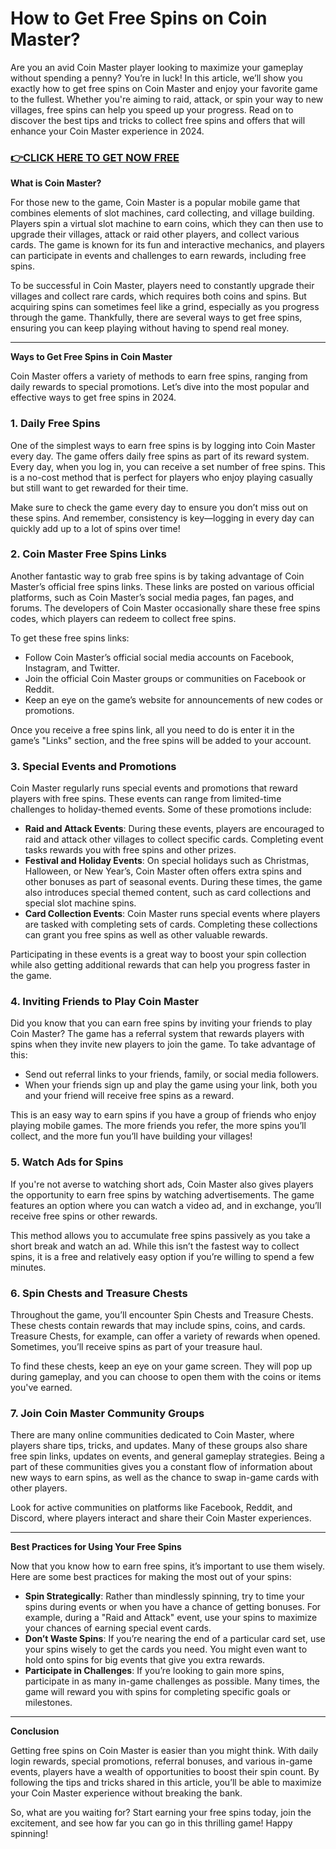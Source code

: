 # How to Get Free Spins on Coin Master?

Are you an avid Coin Master player looking to maximize your gameplay without spending a penny? You’re in luck! In this article, we’ll show you exactly how to get free spins on Coin Master and enjoy your favorite game to the fullest. Whether you're aiming to raid, attack, or spin your way to new villages, free spins can help you speed up your progress. Read on to discover the best tips and tricks to collect free spins and offers that will enhance your Coin Master experience in 2024.

### [👉CLICK HERE TO GET NOW FREE](https://freeforyou.xyz/coin/master/)

**What is Coin Master?**

For those new to the game, Coin Master is a popular mobile game that combines elements of slot machines, card collecting, and village building. Players spin a virtual slot machine to earn coins, which they can then use to upgrade their villages, attack or raid other players, and collect various cards. The game is known for its fun and interactive mechanics, and players can participate in events and challenges to earn rewards, including free spins.

To be successful in Coin Master, players need to constantly upgrade their villages and collect rare cards, which requires both coins and spins. But acquiring spins can sometimes feel like a grind, especially as you progress through the game. Thankfully, there are several ways to get free spins, ensuring you can keep playing without having to spend real money.

---

**Ways to Get Free Spins in Coin Master**

Coin Master offers a variety of methods to earn free spins, ranging from daily rewards to special promotions. Let’s dive into the most popular and effective ways to get free spins in 2024.

### 1. **Daily Free Spins**

One of the simplest ways to earn free spins is by logging into Coin Master every day. The game offers daily free spins as part of its reward system. Every day, when you log in, you can receive a set number of free spins. This is a no-cost method that is perfect for players who enjoy playing casually but still want to get rewarded for their time.

Make sure to check the game every day to ensure you don’t miss out on these spins. And remember, consistency is key—logging in every day can quickly add up to a lot of spins over time!

### 2. **Coin Master Free Spins Links**

Another fantastic way to grab free spins is by taking advantage of Coin Master’s official free spins links. These links are posted on various official platforms, such as Coin Master’s social media pages, fan pages, and forums. The developers of Coin Master occasionally share these free spins codes, which players can redeem to collect free spins.

To get these free spins links:
- Follow Coin Master’s official social media accounts on Facebook, Instagram, and Twitter.
- Join the official Coin Master groups or communities on Facebook or Reddit.
- Keep an eye on the game’s website for announcements of new codes or promotions.

Once you receive a free spins link, all you need to do is enter it in the game’s "Links" section, and the free spins will be added to your account.

### 3. **Special Events and Promotions**

Coin Master regularly runs special events and promotions that reward players with free spins. These events can range from limited-time challenges to holiday-themed events. Some of these promotions include:

- **Raid and Attack Events**: During these events, players are encouraged to raid and attack other villages to collect specific cards. Completing event tasks rewards you with free spins and other prizes.
- **Festival and Holiday Events**: On special holidays such as Christmas, Halloween, or New Year’s, Coin Master often offers extra spins and other bonuses as part of seasonal events. During these times, the game also introduces special themed content, such as card collections and special slot machine spins.
- **Card Collection Events**: Coin Master runs special events where players are tasked with completing sets of cards. Completing these collections can grant you free spins as well as other valuable rewards.

Participating in these events is a great way to boost your spin collection while also getting additional rewards that can help you progress faster in the game.

### 4. **Inviting Friends to Play Coin Master**

Did you know that you can earn free spins by inviting your friends to play Coin Master? The game has a referral system that rewards players with spins when they invite new players to join the game. To take advantage of this:
- Send out referral links to your friends, family, or social media followers.
- When your friends sign up and play the game using your link, both you and your friend will receive free spins as a reward.

This is an easy way to earn spins if you have a group of friends who enjoy playing mobile games. The more friends you refer, the more spins you’ll collect, and the more fun you’ll have building your villages!

### 5. **Watch Ads for Spins**

If you're not averse to watching short ads, Coin Master also gives players the opportunity to earn free spins by watching advertisements. The game features an option where you can watch a video ad, and in exchange, you’ll receive free spins or other rewards.

This method allows you to accumulate free spins passively as you take a short break and watch an ad. While this isn’t the fastest way to collect spins, it is a free and relatively easy option if you’re willing to spend a few minutes.

### 6. **Spin Chests and Treasure Chests**

Throughout the game, you’ll encounter Spin Chests and Treasure Chests. These chests contain rewards that may include spins, coins, and cards. Treasure Chests, for example, can offer a variety of rewards when opened. Sometimes, you’ll receive spins as part of your treasure haul.

To find these chests, keep an eye on your game screen. They will pop up during gameplay, and you can choose to open them with the coins or items you've earned.

### 7. **Join Coin Master Community Groups**

There are many online communities dedicated to Coin Master, where players share tips, tricks, and updates. Many of these groups also share free spin links, updates on events, and general gameplay strategies. Being a part of these communities gives you a constant flow of information about new ways to earn spins, as well as the chance to swap in-game cards with other players.

Look for active communities on platforms like Facebook, Reddit, and Discord, where players interact and share their Coin Master experiences.

---

**Best Practices for Using Your Free Spins**

Now that you know how to earn free spins, it’s important to use them wisely. Here are some best practices for making the most out of your spins:

- **Spin Strategically**: Rather than mindlessly spinning, try to time your spins during events or when you have a chance of getting bonuses. For example, during a "Raid and Attack" event, use your spins to maximize your chances of earning special event cards.
- **Don’t Waste Spins**: If you’re nearing the end of a particular card set, use your spins wisely to get the cards you need. You might even want to hold onto spins for big events that give you extra rewards.
- **Participate in Challenges**: If you’re looking to gain more spins, participate in as many in-game challenges as possible. Many times, the game will reward you with spins for completing specific goals or milestones.

---

**Conclusion**

Getting free spins on Coin Master is easier than you might think. With daily login rewards, special promotions, referral bonuses, and various in-game events, players have a wealth of opportunities to boost their spin count. By following the tips and tricks shared in this article, you’ll be able to maximize your Coin Master experience without breaking the bank.

So, what are you waiting for? Start earning your free spins today, join the excitement, and see how far you can go in this thrilling game! Happy spinning!
